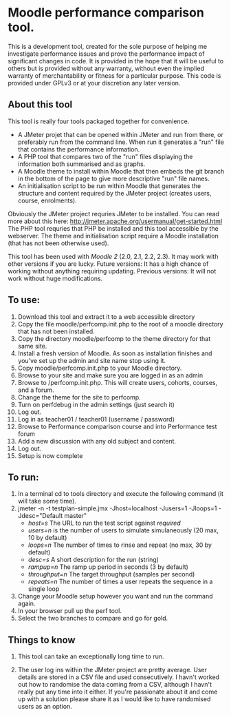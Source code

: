 Moodle performance comparison tool.
===================================

This is a development tool, created for the sole purpose of helping me investigate performance issues
and prove the performance impact of significant changes in code.
It is provided in the hope that it will be useful to others but is provided without any warranty,
without even the implied warranty of merchantability or fitness for a particular purpose.
This code is provided under GPLv3 or at your discretion any later version.

About this tool
---------------
This tool is really four tools packaged together for convenience.

* A JMeter projet that can be opened within JMeter and run from there, or preferably run from the command line. When run it generates a "run" file that contains the performance information.
* A PHP tool that compares two of the "run" files displaying the information both summarised and as graphs.
* A Moodle theme to install within Moodle that then embeds the git branch in the bottom of the page to give more descriptive "run" file names.
* An initialisation script to be run within Moodle that generates the structure and content required by the JMeter project (creates users, course, enrolments).

Obviously the JMeter project requries JMeter to be installed. You can read more about this here: http://jmeter.apache.org/usermanual/get-started.html
The PHP tool requries that PHP be installed and this tool accessible by the webserver.
The theme and initialisation script require a Moodle installation (that has not been otherwise used).

This tool has been used with _Moodle 2_ (2.0, 2.1, 2.2, 2.3). It may work with other versions if you are lucky.
Future versions: It has a high chance of working without anything requiring updating.
Previous versions: It will not work without huge modifications.

To use:
-------
1.  Download this tool and extract it to a web accessible directory
2.  Copy the file moodle/perfcomp.init.php to the root of a moodle directory that has not been installed.
3.  Copy the directory moodle/perfcomp to the theme directory for that same site.
4.  Install a fresh version of Moodle. As soon as installation finishes and you've set up the admin and site name stop using it.
5.  Copy moodle/perfcomp.init.php to your Moodle directory.
6.  Browse to your site and make sure you are logged in as an admin
7.  Browse to /perfcomp.init.php. This will create users, cohorts, courses, and a forum.
8.  Change the theme for the site to perfcomp.
9.  Turn on perfdebug in the admin settings (just search it)
10. Log out.
11. Log in as teacher01 / teacher01 (username / password)
12. Browse to Performance comparison course and into Performance test forum
13. Add a new discussion with any old subject and content.
14. Log out.
15. Setup is now complete

To run:
-------
1.  In a terminal cd to tools directory and execute the following command (it will take some time).
2.  jmeter -n -t testplan-simple.jmx -Jhost=localhost -Jusers=1 -Jloops=1 -Jdesc="Default master"
    * _host=s_ The URL to run the test script against _required_
    * _users=n_ is the number of users to simulate simulaneously (20 max, 10 by default)
    * _loops=n_ The number of times to rinse and repeat (no max, 30 by default)
    * _desc=s_ A short description for the run (string)
    * _rampup=n_ The ramp up period in seconds (3 by default)
    * _throughput=n_ The target throughput (samples per second)
    * _repeats=n_ The number of times a user repeats the sequence in a single loop
3.  Change your Moodle setup however you want and run the command again.
4.  In your browser pull up the perf tool.
5.  Select the two branches to compare and go for gold.

Things to know
--------------
1. This tool can take an exceptionally long time to run.

2. The user log ins within the JMeter project are pretty average. User details are stored in a CSV file and used consecutively.
   I havn't worked out how to randomise the data coming from a CSV, although I havn't really put any time into it either.
   If you're passionate about it and come up with a solution please share it as I would like to have randomised users as an option.

